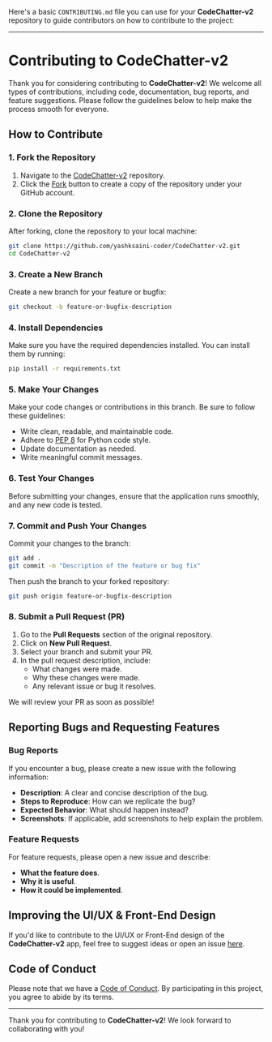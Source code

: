 Here's a basic `CONTRIBUTING.md` file you can use for your **CodeChatter-v2** repository to guide contributors on how to contribute to the project:

---

# Contributing to CodeChatter-v2

Thank you for considering contributing to **CodeChatter-v2**! We welcome all types of contributions, including code, documentation, bug reports, and feature suggestions. Please follow the guidelines below to help make the process smooth for everyone.

## How to Contribute

### 1. Fork the Repository
1. Navigate to the [CodeChatter-v2](https://github.com/yashksaini-coder/CodeChatter-v2) repository.
2. Click the [Fork](https://github.com/yashksaini-coder/CodeChatter-v2/fork) button to create a copy of the repository under your GitHub account.

### 2. Clone the Repository
After forking, clone the repository to your local machine:

```bash
git clone https://github.com/yashksaini-coder/CodeChatter-v2.git
cd CodeChatter-v2
```

### 3. Create a New Branch
Create a new branch for your feature or bugfix:

```bash
git checkout -b feature-or-bugfix-description
```

### 4. Install Dependencies
Make sure you have the required dependencies installed. You can install them by running:

```bash
pip install -r requirements.txt
```

### 5. Make Your Changes
Make your code changes or contributions in this branch. Be sure to follow these guidelines:

- Write clean, readable, and maintainable code.
- Adhere to [PEP 8](https://www.python.org/dev/peps/pep-0008/) for Python code style.
- Update documentation as needed.
- Write meaningful commit messages.

### 6. Test Your Changes
Before submitting your changes, ensure that the application runs smoothly, and any new code is tested.

### 7. Commit and Push Your Changes
Commit your changes to the branch:

```bash
git add .
git commit -m "Description of the feature or bug fix"
```

Then push the branch to your forked repository:

```bash
git push origin feature-or-bugfix-description
```

### 8. Submit a Pull Request (PR)
1. Go to the **Pull Requests** section of the original repository.
2. Click on **New Pull Request**.
3. Select your branch and submit your PR.
4. In the pull request description, include:
   - What changes were made.
   - Why these changes were made.
   - Any relevant issue or bug it resolves.

We will review your PR as soon as possible!

## Reporting Bugs and Requesting Features

### Bug Reports
If you encounter a bug, please create a new issue with the following information:
- **Description**: A clear and concise description of the bug.
- **Steps to Reproduce**: How can we replicate the bug?
- **Expected Behavior**: What should happen instead?
- **Screenshots**: If applicable, add screenshots to help explain the problem.

### Feature Requests
For feature requests, please open a new issue and describe:
- **What the feature does**.
- **Why it is useful**.
- **How it could be implemented**.

## Improving the UI/UX & Front-End Design
If you'd like to contribute to the UI/UX or Front-End design of the **CodeChatter-v2** app, feel free to suggest ideas or open an issue [here](https://github.com/yashksaini-coder/CodeChatter-v2/issues/new).

## Code of Conduct
Please note that we have a [Code of Conduct](CODE_OF_CONDUCT.md). By participating in this project, you agree to abide by its terms.

---

Thank you for contributing to **CodeChatter-v2**! We look forward to collaborating with you!